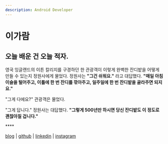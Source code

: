 ```yaml
---
description: Android Developer
---
```


# 이가람

## 오늘 배운 건 오늘 적자.

영국 잉글랜드의 이튼 칼리지를 구경하던 한 관광객이 이렇게 완벽한 잔디밭을 어떻게 만들 수 있는지 정원사에게 물었다. 정원사는 **"그건 쉬워요."** 라고 대답했다. **"매일 아침 이슬을 털어주고, 이틀에 한 번 잔디를 깎아주고, 일주일에 한 번 잔디밭을 골라주면 되지요."**   
  
 "그게 다에요?" 관광객은 물었다.   
  
 "그게 답니다." 정원사는 대답했다. **"그렇게 500년만 하시면 당신 잔디밭도 이 정도로 괜찮아질 겁니다."**

\*\*\*\*

[blog](https://gaaraam.github.io/) \| [github](http://github.io/gaaraam) \| [linkedin](https://www.linkedin.com/in/garam-lee-664043130/) \| [instagram](https://www.instagram.com/leegaaraam/)

